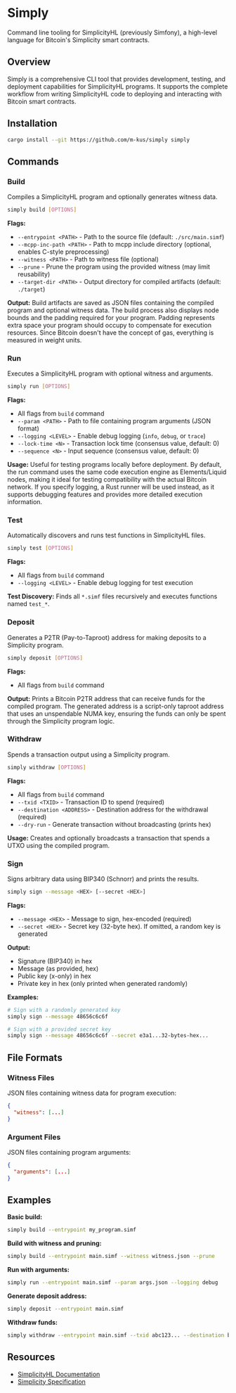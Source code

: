 # Simply

Command line tooling for SimplicityHL (previously Simfony), a high-level language for Bitcoin's Simplicity smart contracts.

## Overview

Simply is a comprehensive CLI tool that provides development, testing, and deployment capabilities for SimplicityHL programs. It supports the complete workflow from writing SimplicityHL code to deploying and interacting with Bitcoin smart contracts.

## Installation

```sh
cargo install --git https://github.com/m-kus/simply simply
```

## Commands

### Build

Compiles a SimplicityHL program and optionally generates witness data.

```sh
simply build [OPTIONS]
```

**Flags:**
- `--entrypoint <PATH>` - Path to the source file (default: `./src/main.simf`)
- `--mcpp-inc-path <PATH>` - Path to mcpp include directory (optional, enables C-style preprocessing)
- `--witness <PATH>` - Path to witness file (optional)
- `--prune` - Prune the program using the provided witness (may limit reusability)
- `--target-dir <PATH>` - Output directory for compiled artifacts (default: `./target`)

**Output:** Build artifacts are saved as JSON files containing the compiled program and optional witness data. The build process also displays node bounds and the padding required for your program. Padding represents extra space your program should occupy to compensate for execution resources. Since Bitcoin doesn't have the concept of gas, everything is measured in weight units.

### Run

Executes a SimplicityHL program with optional witness and arguments.

```sh
simply run [OPTIONS]
```

**Flags:**
- All flags from `build` command
- `--param <PATH>` - Path to file containing program arguments (JSON format)
- `--logging <LEVEL>` - Enable debug logging (`info`, `debug`, or `trace`)
 - `--lock-time <N>` - Transaction lock time (consensus value, default: 0)
 - `--sequence <N>` - Input sequence (consensus value, default: 0)

**Usage:** Useful for testing programs locally before deployment. By default, the run command uses the same code execution engine as Elements/Liquid nodes, making it ideal for testing compatibility with the actual Bitcoin network. If you specify logging, a Rust runner will be used instead, as it supports debugging features and provides more detailed execution information.

### Test

Automatically discovers and runs test functions in SimplicityHL files.

```sh
simply test [OPTIONS]
```

**Flags:**
- All flags from `build` command
- `--logging <LEVEL>` - Enable debug logging for test execution

**Test Discovery:** Finds all `*.simf` files recursively and executes functions named `test_*`.

### Deposit

Generates a P2TR (Pay-to-Taproot) address for making deposits to a Simplicity program.

```sh
simply deposit [OPTIONS]
```

**Flags:**
- All flags from `build` command

**Output:** Prints a Bitcoin P2TR address that can receive funds for the compiled program. The generated address is a script-only taproot address that uses an unspendable NUMA key, ensuring the funds can only be spent through the Simplicity program logic.

### Withdraw

Spends a transaction output using a Simplicity program.

```sh
simply withdraw [OPTIONS]
```

**Flags:**
- All flags from `build` command
- `--txid <TXID>` - Transaction ID to spend (required)
- `--destination <ADDRESS>` - Destination address for the withdrawal (required)
- `--dry-run` - Generate transaction without broadcasting (prints hex)

**Usage:** Creates and optionally broadcasts a transaction that spends a UTXO using the compiled program.

### Sign

Signs arbitrary data using BIP340 (Schnorr) and prints the results.

```sh
simply sign --message <HEX> [--secret <HEX>]
```

**Flags:**
- `--message <HEX>` - Message to sign, hex-encoded (required)
- `--secret <HEX>` - Secret key (32-byte hex). If omitted, a random key is generated

**Output:**
- Signature (BIP340) in hex
- Message (as provided, hex)
- Public key (x-only) in hex
- Private key in hex (only printed when generated randomly)

**Examples:**
```sh
# Sign with a randomly generated key
simply sign --message 48656c6c6f

# Sign with a provided secret key
simply sign --message 48656c6c6f --secret e3a1...32-bytes-hex...
```

## File Formats

### Witness Files
JSON files containing witness data for program execution:
```json
{
  "witness": [...]
}
```

### Argument Files
JSON files containing program arguments:
```json
{
  "arguments": [...]
}
```

## Examples

**Basic build:**
```sh
simply build --entrypoint my_program.simf
```

**Build with witness and pruning:**
```sh
simply build --entrypoint main.simf --witness witness.json --prune
```

**Run with arguments:**
```sh
simply run --entrypoint main.simf --param args.json --logging debug
```

**Generate deposit address:**
```sh
simply deposit --entrypoint main.simf
```

**Withdraw funds:**
```sh
simply withdraw --entrypoint main.simf --txid abc123... --destination bc1q...
```

## Resources

- [SimplicityHL Documentation](https://docs.simplicity-lang.org/simplicityhl-reference/)
- [Simplicity Specification](https://blockstream.com/simplicity.pdf)
